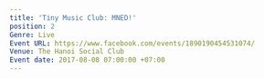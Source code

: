 ```yaml
---
title: 'Tiny Music Club: MNED!'
position: 2
Genre: Live
Event URL: https://www.facebook.com/events/1890190454531074/
Venue: The Hanoi Social Club
Event date: 2017-08-08 07:00:00 +07:00
---
```


